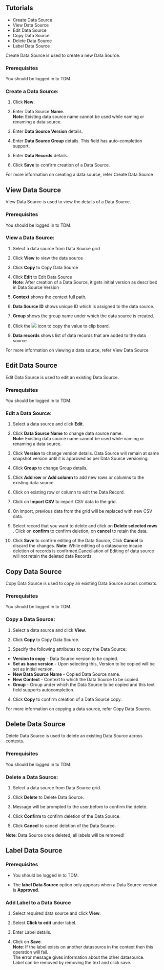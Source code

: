 ## Tutorials

- <a ng-click="vm.scrollTo('datasource-create')">Create Data Source</a>
- <a ng-click="vm.scrollTo('datasource-view')">View Data Source</a>
- <a ng-click="vm.scrollTo('datasource-edit')">Edit Data Source</a>
- <a ng-click="vm.scrollTo('datasource-copy')">Copy Data Source</a>
- <a ng-click="vm.scrollTo('datasource-delete')">Delete Data Source</a>
- <a ng-click="vm.scrollTo('datasource-label')">Label Data Source</a>


<a name="datasource-create"></a>

Create Data Source is used to create a new Data Source.
### Prerequisites
You should be logged in to TDM.

### Create a Data Source:

<a name="name"></a>
1) Click **New**.

2) Enter Data Source **Name**.  
<i class="fa fa-info-circle text-info"></i> **Note**: Existing data source name cannot be used while naming or renaming a data source.

3) Enter **Data Source Version** details.

4) Enter **Data Source Group** details. This field has auto-completion support.
<a name="grid"></a>

5) Enter **Data Records** details.

6) Click **Save** to confirm creation of a Data Source.
 
For more information on creating a data source, refer <a ui-sref="documentation.commons({'#': 'datasource-create'})">Create Data Source</a>


<a name="datasource-view"></a>
## View Data Source

View Data Source is used to view the details of a Data Source.

### Prerequisites
You should be logged in to TDM.

### View a Data Source:
1) Select a data source from <a ui-sref="documentation.commons({'#': 'datasource-list'})">Data Source grid</a>

2) Click **View** to view the data source

3) Click **Copy** to <a ng-click="vm.scrollTo('datasource-copy')">Copy Data Source</a>

4) Click **Edit** to <a ng-click="vm.scrollTo('datasource-edit')">Edit Data Source </a>  
  <i class="fa fa-info-circle text-info"></i> **Note**: After creation of a Data Source, it gets initial version as described in
<a ui-sref="documentation.commons({'#': 'version'})">Data Source Version</a>

5) **Context** shows the context full path.

6) **Data Source ID** shows unique ID which is assigned to the data source.

7) **Group** shows the group name under which the data source is created.

8) Click the ![](assets/images/buttons/copy_to_clipboard.png) icon to copy the value to clip board.

9) **Data records** shows list of data records that are added to the data source.

For more information on viewing a data source, refer <a ui-sref="documentation.commons({'#': 'datasource-view'})">View Data Source</a>

<a name="datasource-edit"></a>
## Edit Data Source

Edit Data Source is used to edit an existing Data Source.

### Prerequisites
You should be logged in to TDM.

### Edit a Data Source:

1) Select a data source and click **Edit**.

2) Click **Data Source Name** to change data source name.  
<i class="fa fa-info-circle text-info"></i> **Note**: Existing data source name cannot be used while naming or renaming a data source.

3) Click **Version** to change version details.
  Data Source will remain at same snapshot version until it is approved as per <a ui-sref="documentation.commons({'#': 'version'})">Data Source versioning</a>.

4) Click **Group** to change Group details.

5) Click **Add row** or **Add column** to add new rows or columns to the existing data source.

6) Click on existing row or column to edit the Data Record.

7) Click on **Import CSV** to import CSV data to the grid.

8) On import, previous data from the grid will be replaced with new CSV data.

9) Select record that you want to delete and click on **Delete selected rows** .
   Click on **confirm** to confirm deletion, on **cancel** to retain the data.
   
10) Click **Save** to confirm editing of the Data Source, Click **Cancel** to discard the changes.
<i class="fa fa-info-circle text-info"></i> **Note**: While editing of a datasource incase deletion of records is confirmed,Cancellation of Editing of data source will not retain the deleted data Records

<a name="datasource-copy"></a>
## Copy Data Source

Copy Data Source is used to copy an existing Data Source across contexts.

### Prerequisites
You should be logged in to TDM.

### Copy a Data Source:

<a name="copy"></a>
1) Select a data source and click **View**.

2) Click **Copy** to Copy Data Source.

3) Specify the following attributes to copy the Data Source:

 - **Version to copy** - Data Source version to be copied.
 - **Set as base version** - Upon selecting this, Version to be copied will be set as initial version.
 - **New Data Source Name** - Copied Data Source name.
 - **New Context** - Context to which the Data Source to be copied.
 - **Group** - Group under which the Data Source to be copied and this text field supports autocompletion.

4) Click **Copy** to confirm creation of a Data Source copy.

For more information on copying a data source, refer <a ui-sref="documentation.commons({'#': 'datasource-copy'})">Copy Data Source</a>.
<a name="datasource-delete"></a>
## Delete Data Source

Delete Data Source is used to delete an existing Data Source across contexts.

### Prerequisites
You should be logged in to TDM.

### Delete a Data Source:

<a name="delete"></a>
1) Select a data source from <a ui-sref="documentation.commons({'#': 'datasource-list'})">Data Source grid</a>.

2) Click **Delete** to Delete Data Source.

3) Message will be prompted to the user,before to confirm the delete.

4) Click **Confirm** to confirm deletion of the Data Source.

5) Click **Cancel** to cancel deletion of the Data Source.

<i class="fa fa-info-circle text-info"></i> **Note**: Data Source once deleted, all labels will be removed!


<a name="datasource-label"></a>
## Label Data Source

### Prerequisites
- You should be logged in to TDM.

- The **label Data Source** option only appears when a Data Source version is **Approved**.

<a name="label"></a>
### Add Label to a Data Source

1) Select required data source and click **View**.

2) Select **Click to edit** under label.

3) Enter Label details.

4) Click on **Save**.  
<i class="fa fa-info-circle text-info"></i> **Note**: If the label exists on another datasource in the context then this operation will fail.  
The error message gives information about the other datasource.  
Label can be removed by removing the text and click save.


